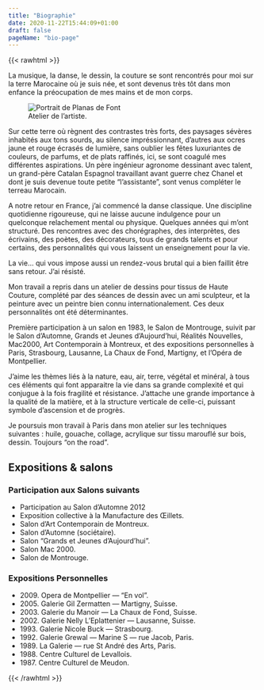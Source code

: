 ```yaml
---
title: "Biographie"
date: 2020-11-22T15:44:09+01:00
draft: false
pageName: "bio-page"
---
```


{{< rawhtml >}}
	<section class="columns-layout">
		<p class="first-paragraph drop-cap">La musique, la danse, le dessin, la couture se sont rencontrés pour moi sur la terre Marocaine où je suis née, et sont devenus très tôt dans mon enfance la préocupation de mes mains et de mon corps.</p>
		<figure class="columns-layout-figure">
			<img src="../img/planas-de-font-atelier-01.jpg" alt="Portrait de Planas de Font">
			<figcaption>Atelier de l’artiste.</figcaption>
		</figure>
		<p>Sur cette terre où règnent des contrastes très forts, des paysages sévères inhabités aux tons sourds, au silence impréssionnant, d’autres aux ocres jaune et rouge écrasés de lumière, sans oublier les fêtes luxuriantes de couleurs, de parfums, et de plats raffinés, ici, se sont coagulé mes différentes aspirations. Un père ingénieur agronome dessinant avec talent, un grand-père Catalan Espagnol travaillant avant guerre chez Chanel et dont je suis devenue toute petite “l’assistante”, sont venus compléter le terreau Marocain.</p>
		<p>A notre retour en France, j’ai commencé la danse classique. Une discipline quotidienne rigoureuse, qui ne laisse aucune indulgence pour un quelconque relachement mental ou physique. Quelques années qui m’ont structuré. Des rencontres avec des chorégraphes, des interprètes, des écrivains, des poètes, des décorateurs, tous de grands talents et pour certains, des personnalités qui vous laissent un enseignement pour la vie.</p>
		<p>La vie… qui vous impose aussi un rendez-vous brutal qui a bien faillit être sans retour. J’ai résisté.</p>
		<p>Mon travail a repris dans un atelier de dessins pour tissus de Haute Couture, complété par des séances de dessin avec un ami sculpteur, et la peinture avec un peintre bien connu internationalement. Ces deux personnalités ont été déterminantes.</p>
		<p>Première participation à un salon en 1983, le Salon de Montrouge, suivit par le Salon d’Automne, Grands et Jeunes d’Aujourd’hui, Réalités Nouvelles, Mac2000, Art Contemporain à Montreux, et des expositions personnelles à Paris, Strasbourg, Lausanne, La Chaux de Fond, Martigny, et l’Opéra de Montpellier.</p>
		<p>J’aime les thèmes liés à la nature, eau, air, terre, végétal et minéral, à tous ces éléments qui font apparaitre la vie dans sa grande complexité et qui conjugue à la fois fragilité et résistance. J’attache une grande importance à la qualité de la matière, et à la structure verticale de celle-ci, puissant symbole d’ascension et de progrès.</p>
		<p>Je poursuis mon travail à Paris dans mon atelier sur les techniques suivantes : huile, gouache, collage, acrylique sur tissu marouflé sur bois, dessin. Toujours “on the road”.</p>
	</section>


  <section class="calendar-block">
  	<h2 class="section-title">Expositions & salons</h2>
  	<div class="calendar-grid">
	  	<div>
				<h3>Participation aux Salons suivants</h3>
				<ul>
					<li>Participation au Salon d’Automne 2012</li>
					<li>Exposition collective à la Manufacture des Œillets.</li>
					<li>Salon d’Art Contemporain de Montreux.</li>
					<li>Salon d’Automne (sociétaire).</li>
					<li>Salon “Grands et Jeunes d’Aujourd’hui”.</li>
					<li>Salon Mac 2000.</li>
					<li>Salon de Montrouge.</li>
				</ul>
			</div>
			<div>
				<h3>Expositions Personnelles</h3>
				<ul>
					<li><span class="year">2009. </span>Opera de Montpellier — “En vol”.</li>
					<li><span class="year">2005. </span>Galerie Gil Zermatten — Martigny, Suisse.</li>
					<li><span class="year">2003. </span>Galerie du Manoir — La Chaux de Fond, Suisse.</li>
					<li><span class="year">2002. </span>Galerie Nelly L’Eplattenier — Lausanne, Suisse.</li>
					<li><span class="year">1993. </span>Galerie Nicole Buck — Strasbourg.</li>
					<li><span class="year">1992. </span>Galerie Grewal — Marine S — rue Jacob, Paris.</li>
					<li><span class="year">1989. </span>La Galerie — rue St André des Arts, Paris.</li>
					<li><span class="year">1988. </span>Centre Culturel de Levallois.</li>
					<li><span class="year">1987. </span>Centre Culturel de Meudon.</li>
				</ul>
			</div>
		</div>
	</section>
{{< /rawhtml >}}


